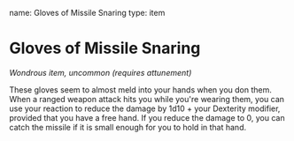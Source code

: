 name: Gloves of Missile Snaring
type: item

# Gloves of Missile Snaring 
_Wondrous item, uncommon (requires attunement)_ 

These gloves seem to almost meld into your hands when you don them. When a ranged weapon attack hits you while you're wearing them, you can use your reaction to reduce the damage by 1d10 + your Dexterity modifier, provided that you have a free hand. If you reduce the damage to 0, you can catch the missile if it is small enough for you to hold in that hand. 